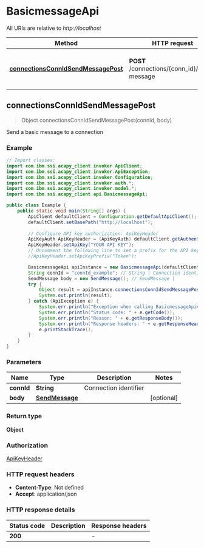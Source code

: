 # BasicmessageApi

All URIs are relative to *http://localhost*

Method | HTTP request | Description
------------- | ------------- | -------------
[**connectionsConnIdSendMessagePost**](BasicmessageApi.md#connectionsConnIdSendMessagePost) | **POST** /connections/{conn_id}/send-message | Send a basic message to a connection



## connectionsConnIdSendMessagePost

> Object connectionsConnIdSendMessagePost(connId, body)

Send a basic message to a connection

### Example

```java
// Import classes:
import com.ibm.ssi.acapy_client.invoker.ApiClient;
import com.ibm.ssi.acapy_client.invoker.ApiException;
import com.ibm.ssi.acapy_client.invoker.Configuration;
import com.ibm.ssi.acapy_client.invoker.auth.*;
import com.ibm.ssi.acapy_client.invoker.model.*;
import com.ibm.ssi.acapy_client.api.BasicmessageApi;

public class Example {
    public static void main(String[] args) {
        ApiClient defaultClient = Configuration.getDefaultApiClient();
        defaultClient.setBasePath("http://localhost");
        
        // Configure API key authorization: ApiKeyHeader
        ApiKeyAuth ApiKeyHeader = (ApiKeyAuth) defaultClient.getAuthentication("ApiKeyHeader");
        ApiKeyHeader.setApiKey("YOUR API KEY");
        // Uncomment the following line to set a prefix for the API key, e.g. "Token" (defaults to null)
        //ApiKeyHeader.setApiKeyPrefix("Token");

        BasicmessageApi apiInstance = new BasicmessageApi(defaultClient);
        String connId = "connId_example"; // String | Connection identifier
        SendMessage body = new SendMessage(); // SendMessage | 
        try {
            Object result = apiInstance.connectionsConnIdSendMessagePost(connId, body);
            System.out.println(result);
        } catch (ApiException e) {
            System.err.println("Exception when calling BasicmessageApi#connectionsConnIdSendMessagePost");
            System.err.println("Status code: " + e.getCode());
            System.err.println("Reason: " + e.getResponseBody());
            System.err.println("Response headers: " + e.getResponseHeaders());
            e.printStackTrace();
        }
    }
}
```

### Parameters


Name | Type | Description  | Notes
------------- | ------------- | ------------- | -------------
 **connId** | **String**| Connection identifier |
 **body** | [**SendMessage**](SendMessage.md)|  | [optional]

### Return type

**Object**

### Authorization

[ApiKeyHeader](../README.md#ApiKeyHeader)

### HTTP request headers

- **Content-Type**: Not defined
- **Accept**: application/json

### HTTP response details
| Status code | Description | Response headers |
|-------------|-------------|------------------|
| **200** |  |  -  |

